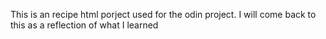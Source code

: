 This is an recipe html porject used for the odin project. I will come back 
to this as a reflection of what I learned

